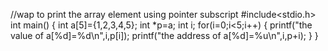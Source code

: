 //wap to print the array element using pointer subscript
#include<stdio.h>
int main()
{
int a[5]={1,2,3,4,5};
int *p=a;
int i;
for(i=0;i<5;i++)
{
printf("the value of a[%d]=%d\n",i,p[i]);
printf("the address of a[%d]=%u\n",i,p+i);
}
}
